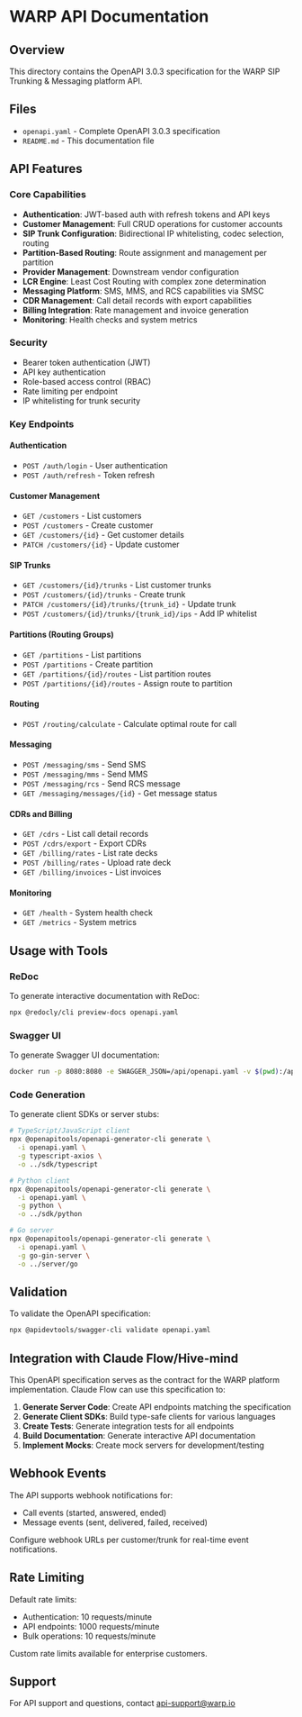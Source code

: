 # WARP API Documentation

## Overview
This directory contains the OpenAPI 3.0.3 specification for the WARP SIP Trunking & Messaging platform API.

## Files
- `openapi.yaml` - Complete OpenAPI 3.0.3 specification
- `README.md` - This documentation file

## API Features

### Core Capabilities
- **Authentication**: JWT-based auth with refresh tokens and API keys
- **Customer Management**: Full CRUD operations for customer accounts
- **SIP Trunk Configuration**: Bidirectional IP whitelisting, codec selection, routing
- **Partition-Based Routing**: Route assignment and management per partition
- **Provider Management**: Downstream vendor configuration
- **LCR Engine**: Least Cost Routing with complex zone determination
- **Messaging Platform**: SMS, MMS, and RCS capabilities via SMSC
- **CDR Management**: Call detail records with export capabilities
- **Billing Integration**: Rate management and invoice generation
- **Monitoring**: Health checks and system metrics

### Security
- Bearer token authentication (JWT)
- API key authentication
- Role-based access control (RBAC)
- Rate limiting per endpoint
- IP whitelisting for trunk security

### Key Endpoints

#### Authentication
- `POST /auth/login` - User authentication
- `POST /auth/refresh` - Token refresh

#### Customer Management
- `GET /customers` - List customers
- `POST /customers` - Create customer
- `GET /customers/{id}` - Get customer details
- `PATCH /customers/{id}` - Update customer

#### SIP Trunks
- `GET /customers/{id}/trunks` - List customer trunks
- `POST /customers/{id}/trunks` - Create trunk
- `PATCH /customers/{id}/trunks/{trunk_id}` - Update trunk
- `POST /customers/{id}/trunks/{trunk_id}/ips` - Add IP whitelist

#### Partitions (Routing Groups)
- `GET /partitions` - List partitions
- `POST /partitions` - Create partition
- `GET /partitions/{id}/routes` - List partition routes
- `POST /partitions/{id}/routes` - Assign route to partition

#### Routing
- `POST /routing/calculate` - Calculate optimal route for call

#### Messaging
- `POST /messaging/sms` - Send SMS
- `POST /messaging/mms` - Send MMS
- `POST /messaging/rcs` - Send RCS message
- `GET /messaging/messages/{id}` - Get message status

#### CDRs and Billing
- `GET /cdrs` - List call detail records
- `POST /cdrs/export` - Export CDRs
- `GET /billing/rates` - List rate decks
- `POST /billing/rates` - Upload rate deck
- `GET /billing/invoices` - List invoices

#### Monitoring
- `GET /health` - System health check
- `GET /metrics` - System metrics

## Usage with Tools

### ReDoc
To generate interactive documentation with ReDoc:
```bash
npx @redocly/cli preview-docs openapi.yaml
```

### Swagger UI
To generate Swagger UI documentation:
```bash
docker run -p 8080:8080 -e SWAGGER_JSON=/api/openapi.yaml -v $(pwd):/api swaggerapi/swagger-ui
```

### Code Generation
To generate client SDKs or server stubs:
```bash
# TypeScript/JavaScript client
npx @openapitools/openapi-generator-cli generate \
  -i openapi.yaml \
  -g typescript-axios \
  -o ../sdk/typescript

# Python client
npx @openapitools/openapi-generator-cli generate \
  -i openapi.yaml \
  -g python \
  -o ../sdk/python

# Go server
npx @openapitools/openapi-generator-cli generate \
  -i openapi.yaml \
  -g go-gin-server \
  -o ../server/go
```

## Validation
To validate the OpenAPI specification:
```bash
npx @apidevtools/swagger-cli validate openapi.yaml
```

## Integration with Claude Flow/Hive-mind
This OpenAPI specification serves as the contract for the WARP platform implementation. Claude Flow can use this specification to:

1. **Generate Server Code**: Create API endpoints matching the specification
2. **Generate Client SDKs**: Build type-safe clients for various languages
3. **Create Tests**: Generate integration tests for all endpoints
4. **Build Documentation**: Generate interactive API documentation
5. **Implement Mocks**: Create mock servers for development/testing

## Webhook Events
The API supports webhook notifications for:
- Call events (started, answered, ended)
- Message events (sent, delivered, failed, received)

Configure webhook URLs per customer/trunk for real-time event notifications.

## Rate Limiting
Default rate limits:
- Authentication: 10 requests/minute
- API endpoints: 1000 requests/minute
- Bulk operations: 10 requests/minute

Custom rate limits available for enterprise customers.

## Support
For API support and questions, contact api-support@warp.io